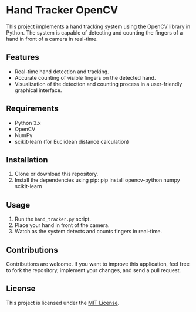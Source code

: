 # Hand Tracker OpenCV

This project implements a hand tracking system using the OpenCV library in Python. The system is capable of detecting and counting the fingers of a hand in front of a camera in real-time.

## Features
- Real-time hand detection and tracking.
- Accurate counting of visible fingers on the detected hand.
- Visualization of the detection and counting process in a user-friendly graphical interface.

## Requirements
- Python 3.x
- OpenCV
- NumPy
- scikit-learn (for Euclidean distance calculation)

## Installation
1. Clone or download this repository.
2. Install the dependencies using pip: pip install opencv-python numpy scikit-learn

## Usage
1. Run the `hand_tracker.py` script.
2. Place your hand in front of the camera.
3. Watch as the system detects and counts fingers in real-time.

## Contributions
Contributions are welcome. If you want to improve this application, feel free to fork the repository, implement your changes, and send a pull request.

## License
This project is licensed under the [MIT License](LICENSE).


